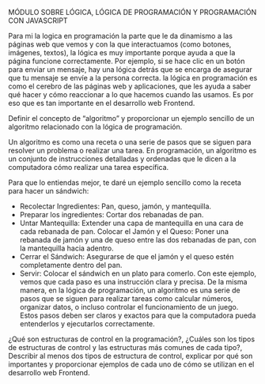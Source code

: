 MÓDULO SOBRE LÓGICA, LÓGICA DE PROGRAMACIÓN Y PROGRAMACIÓN CON JAVASCRIPT

Para mi la logica en programación la parte que le da dinamismo a las páginas web que vemos y con la que interactuamos (como botones, imágenes, textos), la lógica es muy importante porque ayuda a que la página funcione correctamente. Por ejemplo, si se hace clic en un botón para enviar un mensaje, hay una lógica detrás que se encarga de asegurar que tu mensaje se envíe a la persona correcta.
la lógica en programación es como el cerebro de las páginas web y aplicaciones, que les ayuda a saber qué hacer y cómo reaccionar a lo que hacemos cuando las usamos. Es por eso que es tan importante en el desarrollo web Frontend.

Definir el concepto de “algoritmo” y proporcionar un ejemplo sencillo de un algoritmo relacionado con la lógica de programación.

Un algoritmo es como una receta o una serie de pasos que se siguen para resolver un problema o realizar una tarea. En programación, un algoritmo es un conjunto de instrucciones detalladas y ordenadas que le dicen a la computadora cómo realizar una tarea específica.

Para que lo entiendas mejor, te daré un ejemplo sencillo como la receta para hacer un sándwich:

 - Recolectar Ingredientes: Pan, queso, jamón, y mantequilla.
 - Preparar los ingredientes: Cortar dos rebanadas de pan.
 - Untar Mantequilla: Extender una capa de mantequilla en una cara de cada rebanada de pan.
Colocar el Jamón y el Queso: Poner una rebanada de jamón y una de queso entre las dos rebanadas de pan, con la mantequilla hacia adentro.
 - Cerrar el Sándwich: Asegurarse de que el jamón y el queso estén completamente dentro del pan.
 - Servir: Colocar el sándwich en un plato para comerlo.
Con este ejemplo, vemos que cada paso es una instrucción clara y precisa. De la misma manera, en la lógica de programación, un algoritmo es una serie de pasos que se siguen para realizar tareas como calcular números, organizar datos, o incluso controlar el funcionamiento de un juego. Estos pasos deben ser claros y exactos para que la computadora pueda entenderlos y ejecutarlos correctamente.

¿Qué son estructuras de control en la programación?, ¿Cuáles son los tipos de estructuras de control y las estructuras más comunes de cada tipo?, Describir al menos dos tipos de estructura de control, explicar por qué son importantes y proporcionar ejemplos de cada uno de cómo se utilizan en el desarrollo web Frontend.
